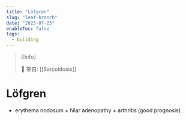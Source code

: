 ```yaml
---
title: "Löfgren"
slug: "leaf-branch"
date: "2023-07-25"
enableToc: false
tags:
  - building
---
```


> [!info]
>
> 🌱 來自: [[Sarcoidosis]]

# Löfgren

- erythema nodosum + hilar adenopathy + arthritis (good prognosis)
